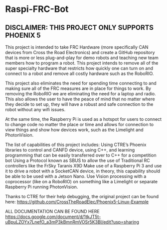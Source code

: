 # Raspi-FRC-Bot

## **DISCLAIMER: THIS PROJECT ONLY SUPPORTS PHOENIX 5**

This project is intended to take FRC Hardware (more specifically CAN devices from Cross the Road Electronics) and create a GitHub repository that is more or less plug-and-play for demo robots and teaching new team members how to program a robot. This project intends to remove all of the super specialty hardware that restricts how quickly one can turn on and connect to a robot and remove all costly hardware such as the RoboRIO.

This project also eliminates the need for spending time connecting to and making sure all of the FRC measures are in place for things to work. By removing the RoboRIO we are eliminating the need for a laptop and radio. This also allows the user to have the peace of mind that no matter where they decide to set up, they will have a robust and safe connection to the robot without any wifi issues.

At the same time, the Raspberry Pi is used as a hotspot for users to connect to change code no matter the place or time and allows for connection to view things and show how devices work, such as the Limelight and PhotonVision.

The list of capabilities of this project includes:
Using CTRE’s Phoenix libraries to control and CANFD device, using C++, and learning programming that can be easily transferred over to C++ for a competition bot
Using a Protocol known as SBUS to allow the use of Traditional RC controllers like the FrSky Taranis X9D
Make use of a Raspberry Pi 3 and use it to drive a robot with a SocketCAN device, in theory, this capability should be able to be used with a Jetson Nano.
Use Vision processing with a coprocessor (like on a RoboRIO) on something like a Limelight or separate Raspberry Pi running PhotonVision.

Thanks to CTRE for their help debugging, the original project can be found here: https://github.com/CrossTheRoadElec/Phoenix5-Linux-Example

 
ALL DOCUMENTATION CAN BE FOUND HERE https://docs.google.com/document/d/1tkJT5t-uBpuLZOYx7LnefO_a3mP3kBmnRmVOSr5K3BI/edit?usp=sharing
